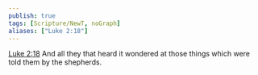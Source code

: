 ```yaml
---
publish: true
tags: [Scripture/NewT, noGraph]
aliases: ["Luke 2:18"]
---
```

[Luke 2:18](https://churchofjesuschrist.org/study/scriptures/nt/luke/2?lang=eng&id=p18#p18) And all they that heard it wondered at those things which were told them by the shepherds.
